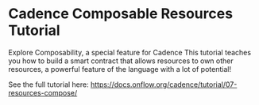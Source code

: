 # Cadence Composable Resources Tutorial
 Explore Composability, a special feature for Cadence
 This tutorial teaches you how to build a smart contract that allows resources to own other resources, a powerful feature of the language with a lot of potential!

 See the full tutorial here: https://docs.onflow.org/cadence/tutorial/07-resources-compose/
